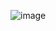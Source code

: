 ![image](https://github.com/raghav-rama/earth-sun-moon-svelte/assets/91389059/25cde687-7728-42b8-8cc8-16c5ff5256f5)
